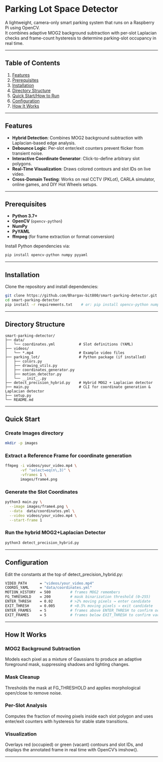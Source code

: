 # Parking Lot Space Detector

A lightweight, camera-only smart parking system that runs on a Raspberry Pi using OpenCV.  
It combines adaptive MOG2 background subtraction with per-slot Laplacian checks and frame-count hysteresis to determine parking-slot occupancy in real time.

---

## Table of Contents

1. [Features](#features)  
2. [Prerequisites](#prerequisites)  
3. [Installation](#installation)  
4. [Directory Structure](#directory-structure)  
5. [Quick Start/How to Run](#quick-start)  
6. [Configuration](#configuration)  
7. [How It Works](#how-it-works) 
---

## Features

- **Hybrid Detection**: Combines MOG2 background subtraction with Laplacian-based edge analysis.  
- **Debounce Logic**: Per-slot enter/exit counters prevent flicker from transient noise.  
- **Interactive Coordinate Generator**: Click-to-define arbitrary slot polygons.  
- **Real-Time Visualization**: Draws colored contours and slot IDs on live video.  
- **Cross-Domain Testing**: Works on real CCTV (PKLot), CARLA simulator, online games, and DIY Hot Wheels setups.  

---

## Prerequisites

- **Python 3.7+**  
- **OpenCV** (`opencv-python`)  
- **NumPy**  
- **PyYAML**  
- **ffmpeg** (for frame extraction or format conversion)

Install Python dependencies via:

```bash
pip install opencv-python numpy pyyaml
```

---


## Installation

Clone the repository and install dependencies:

```bash
git clone https://github.com/Bhargav-bit800/smart-parking-detector.git
cd smart-parking-detector
pip install -r requirements.txt    # or: pip install opencv-python numpy pyyaml
```

---

## Directory Structure

```text
smart-parking-detector/
├── data/
│   └── coordinates.yml           # Slot definitions (YAML)
├── videos/
│   └── *.mp4                     # Example video files
├── parking_lot/                  # Python package (if installed)
│   ├── colors.py
│   ├── drawing_utils.py
│   ├── coordinates_generator.py
│   ├── motion_detector.py
│   └── __init__.py
├── detect_precision_hybrid.py    # Hybrid MOG2 + Laplacian detector
├── main.py                       # CLI for coordinate generation & Laplacian detector
├── setup.py
└── README.md
```
---
## Quick Start

### Create Images directory
```bash
mkdir -p images
```

### Extract a Reference Frame for coordinate generation
```bash
ffmpeg -i videos/your_video.mp4 \
       -vf "select=eq(n\,3)" \
       -vframes 1 \
       images/frame4.png

```
### Generate the Slot Coordinates
```bash
python3 main.py \
  --image images/frame4.png \
  --data  data/coordinates.yml \
  --video videos/your_video.mp4 \
  --start-frame 1

```
### Run the hybrid MOG2+Laplacian Detector
```bash
python3 detect_precision_hybrid.py

```
---
## Configuration
Edit the constants at the top of detect_precision_hybrid.py:
```bash
VIDEO_PATH      = "videos/your_video.mp4"
COORDS_YAML     = "data/coordinates.yml"
MOTION_HISTORY  = 500         # frames MOG2 remembers
FG_THRESHOLD    = 200         # mask binarization threshold (0–255)
ENTER_THRESH    = 0.02        # >2% moving pixels → enter candidate
EXIT_THRESH     = 0.005       # <0.5% moving pixels → exit candidate
ENTER_FRAMES    = 5           # frames above ENTER_THRESH to confirm occupancy
EXIT_FRAMES     = 5           # frames below EXIT_THRESH to confirm vacancy
``` 
---

## How It Works
### MOG2 Background Subtraction
Models each pixel as a mixture of Gaussians to produce an adaptive foreground mask, suppressing shadows and lighting changes.
### Mask Cleanup
Thresholds the mask at FG_THRESHOLD and applies morphological open/close to remove noise.
### Per-Slot Analysis
Computes the fraction of moving pixels inside each slot polygon and uses enter/exit counters with hysteresis for stable state transitions.
### Visualization
Overlays red (occupied) or green (vacant) contours and slot IDs, and displays the annotated frame in real time with OpenCV’s imshow().




---


   

   






